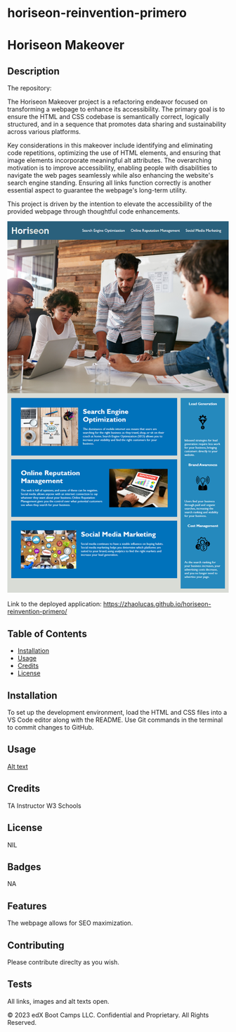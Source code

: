 # horiseon-reinvention-primero
# Horiseon Makeover
## Description 

The repository: 

The Horiseon Makeover project is a refactoring endeavor focused on transforming a webpage to enhance its accessibility. The primary goal is to ensure the HTML and CSS codebase is semantically correct, logically structured, and in a sequence that promotes data sharing and sustainability across various platforms.

Key considerations in this makeover include identifying and eliminating code repetitions, optimizing the use of HTML elements, and ensuring that image elements incorporate meaningful alt attributes. The overarching motivation is to improve accessibility, enabling people with disabilities to navigate the web pages seamlessly while also enhancing the website's search engine standing. Ensuring all links function correctly is another essential aspect to guarantee the webpage's long-term utility.

This project is driven by the intention to elevate the accessibility of the provided webpage through thoughtful code enhancements.

 ![Alt text](image-1.png)

Link to the deployed application: https://zhaolucas.github.io/horiseon-reinvention-primero/

## Table of Contents

* [Installation](#installation)
* [Usage](#usage)
* [Credits](#credits)
* [License](#license)

## Installation

To set up the development environment, load the HTML and CSS files into a VS Code editor along with the README. Use Git commands in the terminal to commit changes to GitHub.

## Usage 

[Alt text](<assets/Screenshot 2023-11-13 at 21.48.52.png>)

## Credits

TA 
Instructor 
W3 Schools

## License

NIL 

## Badges

NA 

## Features

The webpage allows for SEO maximization. 

## Contributing

Please contribute direclty as you wish. 

## Tests

All links, images and alt texts open. 

© 2023 edX Boot Camps LLC. Confidential and Proprietary. All Rights Reserved.
